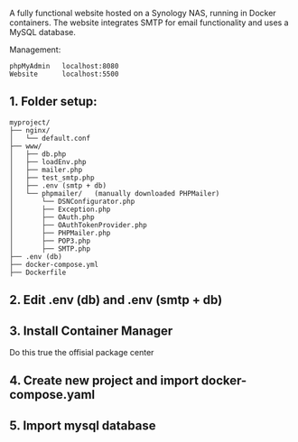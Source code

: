A fully functional website hosted on a Synology NAS, running in Docker containers. 
The website integrates SMTP for email functionality and uses a MySQL database.

Management:
```
phpMyAdmin   localhost:8080
Website      localhost:5500
```
## 1. Folder setup:

```
myproject/
├── nginx/
│   └── default.conf
├── www/
│   ├── db.php
│   ├── loadEnv.php
│   ├── mailer.php
│   ├── test_smtp.php
│   ├── .env (smtp + db)
│   └── phpmailer/   (manually downloaded PHPMailer)
│       └── DSNConfigurator.php
│       ├── Exception.php
│       ├── OAuth.php
│       ├── OAuthTokenProvider.php
│       ├── PHPMailer.php
│       ├── POP3.php
│       ├── SMTP.php
├── .env (db)
├── docker-compose.yml
├── Dockerfile
```
## 2. Edit .env (db) and .env (smtp + db)

## 3. Install Container Manager
Do this true the offisial package center

## 4. Create new project and import docker-compose.yaml

## 5. Import mysql database

